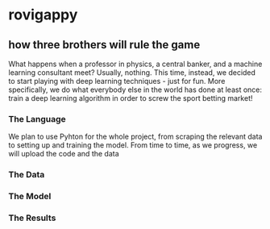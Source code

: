# rovigappy

## how three brothers will rule the game

What happens when a professor in physics, a central banker, and a machine learning consultant meet? Usually, nothing. This time, instead, we decided to start playing with deep learning techniques - just for fun. More specifically, we do what everybody else in the world has done at least once: train a deep learning algorithm in order to screw the sport betting market!

### The Language

We plan to use Pyhton for the whole project, from scraping the relevant data to setting up and training the model. From time to time, as we progress, we will upload the code and the data

### The Data

### The Model

### The Results




